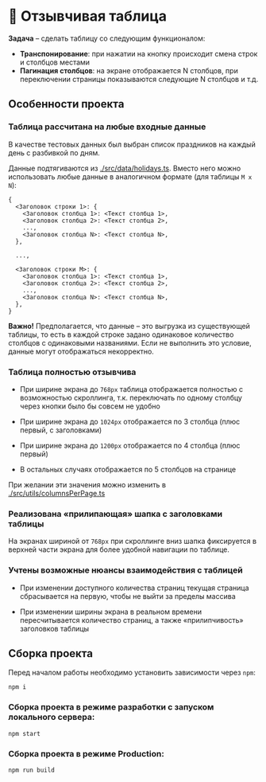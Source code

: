 # 📅 Отзывчивая таблица

**Задача** – сделать таблицу со следующим функционалом:

- **Транспонирование**: при нажатии на кнопку происходит смена строк и столбцов местами
- **Пагинация столбцов**: на экране отображается N столбцов, при переключении страницы показываются следующие N столбцов и т.д.

## Особенности проекта

### Таблица рассчитана на любые входные данные

В качестве тестовых данных был выбран список праздников на каждый день с разбивкой по дням.

Данные подтягиваются из [./src/data/holidays.ts](./src/data/holidays.ts). Вместо него можно использовать любые данные в аналогичном формате (для таблицы `M x N`):

```
{
  <Заголовок строки 1>: {
    <Заголовок столбца 1>: <Текст столбца 1>,
    <Заголовок столбца 2>: <Текст столбца 2>,
    ...,
    <Заголовок столбца N>: <Текст столбца N>,
  },

  ...,

  <Заголовок строки M>: {
    <Заголовок столбца 1>: <Текст столбца 1>,
    <Заголовок столбца 2>: <Текст столбца 2>,
    ...,
    <Заголовок столбца N>: <Текст столбца N>,
  },
}
```

**Важно!** Предполагается, что данные – это выгрузка из существующей таблицы, то есть в каждой строке задано одинаковое количество столбцов с одинаковыми названиями. Если не выполнить это условие, данные могут отображаться некорректно.

### Таблица полностью отзывчива

- При ширине экрана до `768px` таблица отображается полностью с возможностью скроллинга, т.к. переключать по одному столбцу через кнопки было бы совсем не удобно

- При ширине экрана до `1024px` отображается по 3 столбца (плюс первый, с заголовками)

- При ширине экрана до `1200px` отображается по 4 столбца (плюс первый)

- В остальных случаях отображается по 5 столбцов на странице

При желании эти значения можно изменить в [./src/utils/columnsPerPage.ts](./src/utils/columnsPerPage.ts)

### Реализована «прилипающая» шапка с заголовками таблицы

На экранах шириной от `768px` при скроллинге вниз шапка фиксируется в верхней части экрана для более удобной навигации по таблице.

### Учтены возможные нюансы взаимодействия с таблицей

- При изменении доступного количества страниц текущая страница сбрасывается на первую, чтобы не выйти за пределы массива

- При изменении ширины экрана в реальном времени пересчитывается количество страниц, а также «прилипчивость» заголовков таблицы

## Сборка проекта

Перед началом работы необходимо установить зависимости через `npm`:

```
npm i
```

### Сборка проекта в режиме разработки с запуском локального сервера:

```
npm start
```

### Сборка проекта в режиме Production:

```
npm run build
```
